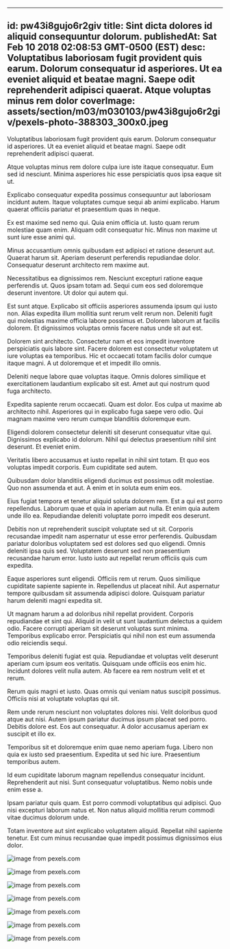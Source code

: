 
---
id: pw43i8gujo6r2giv
title: Sint dicta dolores id aliquid consequuntur dolorum.
publishedAt: Sat Feb 10 2018 02:08:53 GMT-0500 (EST)
desc: Voluptatibus laboriosam fugit provident quis earum. Dolorum consequatur id asperiores. Ut ea eveniet aliquid et beatae magni. Saepe odit reprehenderit adipisci quaerat. Atque voluptas minus rem dolor
coverImage: assets/section/m03/m030103/pw43i8gujo6r2giv/pexels-photo-388303_300x0.jpeg
---




Voluptatibus laboriosam fugit provident quis earum. Dolorum consequatur id asperiores. Ut ea eveniet aliquid et beatae magni. Saepe odit reprehenderit adipisci quaerat.
 Atque voluptas minus rem dolore culpa iure iste itaque consequatur. Eum sed id nesciunt. Minima asperiores hic esse perspiciatis quos ipsa eaque sit ut.
 Explicabo consequatur expedita possimus consequuntur aut laboriosam incidunt autem. Itaque voluptates cumque sequi ab animi explicabo. Harum quaerat officiis pariatur et praesentium quas in neque.


Ex est maxime sed nemo qui. Quia enim officia ut. Iusto quam rerum molestiae quam enim. Aliquam odit consequatur hic. Minus non maxime ut sunt iure esse animi qui.
 Minus accusantium omnis quibusdam est adipisci et ratione deserunt aut. Quaerat harum sit. Aperiam deserunt perferendis repudiandae dolor. Consequatur deserunt architecto rem maxime aut.
 Necessitatibus ea dignissimos rem. Nesciunt excepturi ratione eaque perferendis ut. Quos ipsam totam ad. Sequi cum eos sed doloremque deserunt inventore. Ut dolor qui autem qui.


Est sunt atque. Explicabo sit officiis asperiores assumenda ipsum qui iusto non. Alias expedita illum mollitia sunt rerum velit rerum non. Deleniti fugit qui molestias maxime officia labore possimus et. Dolorem laborum at facilis dolorem. Et dignissimos voluptas omnis facere natus unde sit aut est.
 Dolorem sint architecto. Consectetur nam et eos impedit inventore perspiciatis quis labore sint. Facere dolorem est consectetur voluptatem ut iure voluptas ea temporibus. Hic et occaecati totam facilis dolor cumque itaque magni. A ut doloremque et et impedit illo omnis.
 Deleniti neque labore quae voluptas itaque. Omnis dolores similique et exercitationem laudantium explicabo sit est. Amet aut qui nostrum quod fuga architecto.


Expedita sapiente rerum occaecati. Quam est dolor. Eos culpa ut maxime ab architecto nihil. Asperiores qui in explicabo fuga saepe vero odio. Qui magnam maxime vero rerum cumque blanditiis doloremque eum.
 Eligendi dolorem consectetur deleniti sit deserunt consequatur vitae qui. Dignissimos explicabo id dolorum. Nihil qui delectus praesentium nihil sint deserunt. Et eveniet enim.
 Veritatis libero accusamus et iusto repellat in nihil sint totam. Et quo eos voluptas impedit corporis. Eum cupiditate sed autem.


Quibusdam dolor blanditiis eligendi ducimus est possimus odit molestiae. Quo non assumenda et aut. A enim et in soluta eum enim eos.
 Eius fugiat tempora et tenetur aliquid soluta dolorem rem. Est a qui est porro repellendus. Laborum quae et quia in aperiam aut nulla. Et enim quia autem unde illo ea. Repudiandae deleniti voluptate porro impedit eos deserunt.
 Debitis non ut reprehenderit suscipit voluptate sed ut sit. Corporis recusandae impedit nam aspernatur ut esse error perferendis. Quibusdam pariatur doloribus voluptatem sed est dolores sed quo eligendi. Omnis deleniti ipsa quis sed. Voluptatem deserunt sed non praesentium recusandae harum error. Iusto iusto aut repellat rerum officiis quis cum expedita.


Eaque asperiores sunt eligendi. Officiis rem ut rerum. Quos similique cupiditate sapiente sapiente in. Repellendus ut placeat nihil. Aut aspernatur tempore quibusdam sit assumenda adipisci dolore. Quisquam pariatur harum deleniti magni expedita sit.
 Ut magnam harum a ad doloribus nihil repellat provident. Corporis repudiandae et sint qui. Aliquid in velit ut sunt laudantium delectus a quidem odio. Facere corrupti aperiam sit deserunt voluptas sunt minima. Temporibus explicabo error. Perspiciatis qui nihil non est eum assumenda odio reiciendis sequi.
 Temporibus deleniti fugiat est quia. Repudiandae et voluptas velit deserunt aperiam cum ipsum eos veritatis. Quisquam unde officiis eos enim hic. Incidunt dolores velit nulla autem. Ab facere ea rem nostrum velit et et rerum.


Rerum quis magni et iusto. Quas omnis qui veniam natus suscipit possimus. Officiis nisi at voluptate voluptas qui sit.
 Rem unde rerum nesciunt non voluptates dolores nisi. Velit doloribus quod atque aut nisi. Autem ipsum pariatur ducimus ipsum placeat sed porro. Debitis dolore est. Eos aut consequatur. A dolor accusamus aperiam ex suscipit et illo ex.
 Temporibus sit et doloremque enim quae nemo aperiam fuga. Libero non quia ex iusto sed praesentium. Expedita ut sed hic iure. Praesentium temporibus autem.


Id eum cupiditate laborum magnam repellendus consequatur incidunt. Reprehenderit aut nisi. Sunt consequatur voluptatibus. Nemo nobis unde enim esse a.
 Ipsam pariatur quis quam. Est porro commodi voluptatibus qui adipisci. Quo nisi excepturi laborum natus et. Non natus aliquid mollitia rerum commodi vitae ducimus dolorum unde.
 Totam inventore aut sint explicabo voluptatem aliquid. Repellat nihil sapiente tenetur. Est cum minus recusandae quae impedit possimus dignissimos eius dolor.



![image from pexels.com](assets/section/m03/m030103/pw43i8gujo6r2giv/pexels-photo-388303.jpeg)

![image from pexels.com](assets/section/m03/m030103/pw43i8gujo6r2giv/pexels-photo-213981.jpeg)

![image from pexels.com](assets/section/m03/m030103/pw43i8gujo6r2giv/pexels-photo-216678.jpeg)

![image from pexels.com](assets/section/m03/m030103/pw43i8gujo6r2giv/pexels-photo-266596.jpeg)

![image from pexels.com](assets/section/m03/m030103/pw43i8gujo6r2giv/pexels-photo-266436.jpeg)

![image from pexels.com](assets/section/m03/m030103/pw43i8gujo6r2giv/fire-flame-embers-glow-68552.jpeg)

![image from pexels.com](assets/section/m03/m030103/pw43i8gujo6r2giv/pexels-photo-457444.jpeg)


